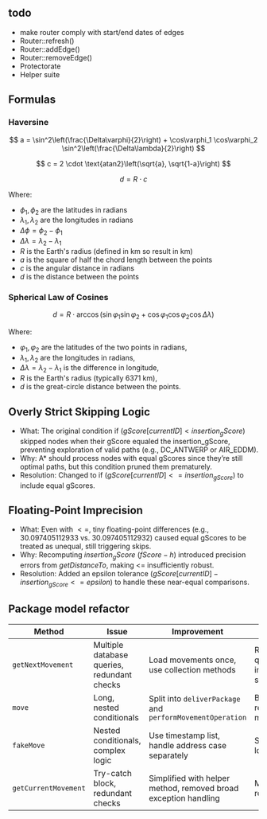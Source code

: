 ## todo
- make router comply with start/end dates of edges
- Router::refresh()
- Router::addEdge()
- Router::removeEdge()
- Protectorate
- Helper suite

## Formulas
### Haversine


$$
a = \sin^2\left(\frac{\Delta\varphi}{2}\right) + \cos\varphi_1 \cos\varphi_2 \sin^2\left(\frac{\Delta\lambda}{2}\right)
$$

$$
c = 2 \cdot \text{atan2}\left(\sqrt{a}, \sqrt{1-a}\right)
$$

$$
d = R \cdot c
$$

Where:
- $\phi_1, \phi_2$ are the latitudes in radians
- $\lambda_1, \lambda_2$ are the longitudes in radians
- $\Delta\phi = \phi_2 - \phi_1$
- $\Delta\lambda = \lambda_2 - \lambda_1$
- $R$ is the Earth's radius (defined in km so result in km)
- $a$ is the square of half the chord length between the points
- $c$ is the angular distance in radians
- $d$ is the distance between the points

### Spherical Law of Cosines

$$
d = R \cdot \arccos\left(\sin \varphi_1 \sin \varphi_2 + \cos \varphi_1 \cos \varphi_2 \cos \Delta \lambda \right)
$$

Where:
- $\varphi_1, \varphi_2$ are the latitudes of the two points in radians,
- $\lambda_1, \lambda_2$ are the longitudes in radians,
- $\Delta\lambda = \lambda_2 - \lambda_1$ is the difference in longitude,
- $R$ is the Earth's radius (typically 6371 km),
- $d$ is the great-circle distance between the points.


## Overly Strict Skipping Logic

- What: The original condition if ($gScore[currentID] < insertion_gScore$) skipped nodes when their gScore equaled the insertion_gScore, preventing exploration of valid paths (e.g., DC_ANTWERP or AIR_EDDM).
- Why: A* should process nodes with equal gScores since they’re still optimal paths, but this condition pruned them prematurely.
- Resolution: Changed to if ($gScore[currentID] <= insertion_{gScore}$) to include equal gScores.

## Floating-Point Imprecision

- What: Even with $<=$, tiny floating-point differences (e.g., $30.097405112933$ vs. $30.097405112932$) caused equal gScores to be treated as unequal, still triggering skips.
- Why: Recomputing $insertion_gScore$ $(fScore - h)$ introduced precision errors from $getDistanceTo$, making <= insufficiently robust.
- Resolution: Added an epsilon tolerance $(gScore[currentID] - insertion_{gScore} <= epsilon)$ to handle these near-equal comparisons.



## Package model refactor

| Method               | Issue                                       | Improvement                                                     | Impact                              |
|----------------------|---------------------------------------------|-----------------------------------------------------------------|-------------------------------------|
| `getNextMovement`    | Multiple database queries, redundant checks | Load movements once, use collection methods                     | Reduced queries, improved speed     |
| `move`               | Long, nested conditionals                   | Split into `deliverPackage` and `performMovementOperation`      | Better readability, maintainability |
| `fakeMove`           | Nested conditionals, complex logic          | Use timestamp list, handle address case separately              | Simplified logic                    |
| `getCurrentMovement` | Try-catch block, redundant checks           | Simplified with helper method, removed broad exception handling | Much more robust                    |
